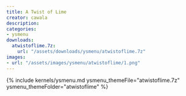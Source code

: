 ```yaml
---
title: A Twist of Lime
creator: cawala
description: 
categories:
- ysmenu
downloads:
  atwistoflime.7z:
    url: "/assets/downloads/ysmenu/atwistoflime.7z"
images:
- url: "/assets/images/ysmenu/atwistoflime/1.png"
---
```


{% include kernels/ysmenu.md ysmenu_themeFile="atwistoflime.7z" ysmenu_themeFolder="atwistoflime" %}
